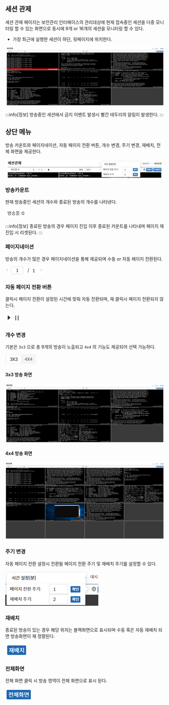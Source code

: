 ## 세션 관제
세션 관제 페이지는 보안관리 인터페이스의 관리대상에 현재 접속중인 세션을 다중 모니터링 할 수 있는 화면으로 동시에 9개 or 16개의 세션을 모니터링 할 수 있다.

- 가장 최근에 실행한 세션이 하단, 뒷페이지에 위치한다.

![세션 관제](image-1.png)

:::info[정보]
방송중인 세션에서 금지 이벤트 발생시 빨간 테두리의 알림이 발생한다.
:::

## 상단 메뉴
방송 카운트와 페이지네이션, 자동 페이지 전환 버튼, 개수 변경, 주기 변경, 재배치, 전체 화면을 제공한다.

![상단 메뉴](image-2.png)

### 방송카운트
현재 방송중인 세션의 개수와 종료된 방송의 개수를 나타낸다.

![방송 카운트](image-3.png)

:::info[정보]
종료된 방송의 경우 페이지 진입 이후 종료된 카운트를 나타내며 페이지 재진입 시 리셋된다.
:::

### 페이지네이션

방송의 개수가 많은 경우 페이지네이션을 통해 제공되며 수동 or 자동 페이지 전환된다.

![페이지네이션](image-8.png)


### 자동 페이지 전환 버튼

클릭시 페이지 전환이 설정된 시간에 맞춰 자동 전환되며, 재 클릭시 페이지 전환되지 않는다.

![자동 페이지 전환 버튼-전환](image-9.png)
![자동 페이지 전환 버튼-멈춤](image-10.png)

### 개수 변경
기본은 `3x3` 으로 총 9개의 방송이 노출되고 `4x4` 의 기능도 제공되어 선택 가능하다.

![개수 변경](image-4.png)

#### 3x3 방송 화면
![3x3](image-11.png)

#### 4x4 방송 화면
![4x4](image-12.png)

### 주기 변경
자동 페이지 전환 설정시 전환될 페이지 전환 주기 및 재배치 주기를 설정할 수 있다.

![주기 변경](image-5.png)

### 재배치
종료된 방송이 있는 경우 해당 위치는 블랙화면으로 표시되며 수동 혹은 자동 재배치 되면 방송화면이 재 정렬된다.

![재배치](image-6.png)

### 전체화면

전체 화면 클릭 시 방송 영역이 전체 화면으로 표시 된다.  

![전체화면](image-7.png)
